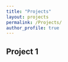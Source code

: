 ```yaml
---
title: "Projects"
layout: projects
permalink: /Projects/
author_profile: true
---
```

 **Project 1**
 - 
